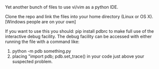 Yet another bunch of files to use vi/vim as a python IDE. 

Clone the repo and link the files into your home directory (Linux or OS X). [Windows people are on your own]

If you want to use this you should: pip install pdbrc to make full use of the interactive debug facility. The debug facility can be accessed with either running the file with a command like:
1) python -m pdb something.py
2) placing "import pdb; pdb.set_trace() in your code just above your suspected problem.
